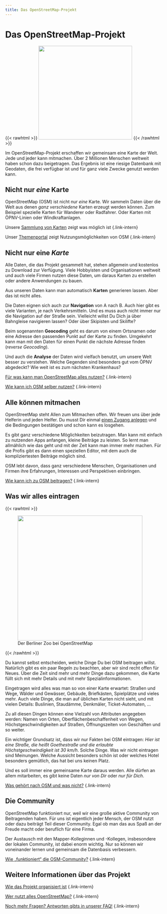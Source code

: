 ```yaml
---
title: Das OpenStreetMap-Projekt
---
```


# Das OpenStreetMap-Projekt

{{< rawhtml >}}
<a class="float-right" href="/karte/" alt="Karte anzeigen" title="Karte anzeigen"><img class="with-border" src="karte-de.png" width="300"/></a>
{{< /rawhtml >}}

Im OpenStreetMap-Projekt erschaffen wir gemeinsam eine Karte der Welt. Jede und
jeder kann mitmachen. Über 2 Millionen Menschen weltweit haben schon dazu
beigetragen. Das Ergebnis ist eine riesige Datenbank mit Geodaten, die
frei verfügbar ist und für ganz viele Zwecke genutzt werden kann.

## Nicht nur *eine* Karte

OpenStreetMap (OSM) ist nicht nur *eine* Karte. Wir sammeln Daten über die Welt
aus denen *ganz verschiedene* Karten erzeugt werden können. Zum Beispiel
spezielle Karten für Wanderer oder Radfahrer. Oder Karten mit ÖPNV-Linien oder
Windkraftanlagen.

Unsere [Sammlung von Karten](/projekt/karten/) zeigt was möglich ist
{.link-intern}

Unser [Themenportal](/themen/) zeigt Nutzungsmöglichkeiten von OSM
{.link-intern}

## Nicht nur eine *Karte*

Alle Daten, die das Projekt gesammelt hat, stehen allgemein und kostenlos zu
Download zur Verfügung. Viele Hobbyisten und Organisationen weltweit und auch
viele Firmen nutzen diese Daten, um daraus Karten zu erstellen oder andere
Anwendungen zu bauen.

Aus unseren Daten kann man automatisch **Karten** generieren lassen. Aber das
ist nicht alles.

Die Daten eignen sich auch zur **Navigation** von A nach B. Auch hier gibt es
viele Varianten, je nach Verkehrsmitteln. Und es muss auch nicht immer nur die
Navigation auf der Straße sein. Vielleicht willst Du Dich ja über Bahngleise
navigieren lassen? Oder über Skipisten und Skilifte?

Beim sogenannten **Geocoding** geht es darum von einem Ortsnamen oder eine
Adresse den passenden Punkt auf der Karte zu finden. Umgekehrt kann man mit den
Daten für einen Punkt die nächste Adresse finden (*reverse Geocoding*).

Und auch die **Analyse** der Daten wird vielfach benutzt, um unsere Welt
besser zu verstehen. Welche Gegenden sind besonders gut vom ÖPNV abgedeckt?
Wie weit ist es zum nächsten Krankenhaus?

[Für was kann man OpenStreetMap alles nutzen?](osm-für-was)
{.link-intern}

[Wie kann ich OSM selber nutzen?](/nutzen/)
{.link-intern}

## Alle können mitmachen

OpenStreetMap steht Allen zum Mitmachen offen. Wir freuen uns über jede
Helferin und jeden Helfer. Du musst Dir einmal [einen Zugang
anlegen](/beitragen/osm-zugang/) und die Bedingungen bestätigen und schon kann
es losgehen.

Es gibt ganz verschiedene Möglichkeiten beizutragen. Man kann mit einfach zu
nutzenden Apps anfangen, kleine Beiträge zu leisten. So lernt man allmählich
wie das geht und mit der Zeit kann man immer mehr machen. Für die Profis
gibt es dann einen speziellen Editor, mit dem auch die kompliziertesten
Beiträge möglich sind.

OSM lebt davon, dass ganz verschiedene Menschen, Organisationen und Firmen ihre
Erfahrungen, Interessen und Perspektiven einbringen.

[Wie kann ich zu OSM beitragen?](/beitragen/)
{.link-intern}

## Was wir alles eintragen

{{< rawhtml >}}
<figure class="float-right">
<a href="https://www.openstreetmap.org/#map=17/52.507755/13.337359"><img src="berlin-zoo.png" width="400"/></a>
<figcaption>Der Berliner Zoo bei OpenStreetMap</figcaption>
</figure>
{{< /rawhtml >}}

Du kannst selbst entscheiden, welche Dinge Du bei OSM beitragen willst.
Natürlich gibt es ein paar Regeln zu beachten, aber wir sind recht offen für
Neues. Über die Zeit sind mehr und mehr Dinge dazu gekommen, die Karte füllt
sich mit mehr Details und mit mehr Spezialinformationen.

Eingetragen wird alles was man so von einer Karte erwartet: Straßen und Wege,
Wälder und Gewässer, Gebäude, Briefkästen, Spielplätze und vieles mehr. Auch
viele Dinge, die man auf üblichen Karten nicht sieht, und mit vielen Details:
Buslinien, Staudämme, Denkmäler, Ticket-Automaten, ...

Zu all diesen Dingen können eine Vielzahl von Attributen angegeben werden:
Namen von Orten, Oberflächenbeschaffenheit von Wegen, Höchstgeschwindigkeiten
auf Straßen, Öffnungszeiten von Geschäften und so weiter.

Ein wichtiger Grundsatz ist, dass wir nur Fakten bei OSM eintragen: _Hier ist
eine Straße, die heißt Goethestraße und die erlaubte Höchstgeschwindigkeit ist
30 km/h_. Solche Dinge. Was wir nicht eintragen sind Meinungen. Welche Aussicht
besonders schön ist oder welches Hotel besonders gemütlich, das hat bei uns
keinen Platz.

Und es soll immer eine gemeinsame Karte daraus werden. Alle dürfen an allem
mitarbeiten, es gibt keine Daten _nur von Dir_ oder _nur für Dich_.

[Was gehört nach OSM und was nicht?](was-gehört-nach-osm/)
{.link-intern}

## Die Community

OpenStreetMap funktioniert nur, weil wir eine große aktive Community von
Beitragenden haben. Für uns ist eigentlich jeder Mensch, der OSM nutzt
oder dazu beiträgt Teil dieser Community. Egal ob man das aus Spaß an der
Freude macht oder beruflich für eine Firma.

Der Austausch mit den Mapper-Kolleginnen und -Kollegen, insbesondere der 
lokalen Community, ist dabei enorm wichtig. Nur so können wir voneinander
lernen und gemeinsam die Datenbasis verbessern.

[Wie „funktioniert“ die OSM-Community?](/community/)
{.link-intern}

## Weitere Informationen über das Projekt

[Wie das Projekt organisiert ist](organisation)
{.link-intern}

[Wer nutzt alles OpenStreetMap?](wer-nutzt-osm)
{.link-intern}

[Noch mehr Fragen? Antworten gibts in unserer FAQ!](/faq/)
{.link-intern}

